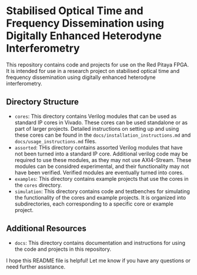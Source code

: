 # Stabilised Optical Time and Frequency Dissemination using Digitally Enhanced Heterodyne Interferometry

This repository contains code and projects for use on the Red Pitaya FPGA. It is intended for use in a research project on stabilised optical time and frequency dissemination using digitally enhanced heterodyne interferometry.

## Directory Structure

- `cores`: This directory contains Verilog modules that can be used as standard IP cores in Vivado. These cores can be used standalone or as part of larger projects. Detailed instructions on setting up and using these cores can be found in the `docs/installation_instructions.md` and `docs/usage_instructions.md` files.
- `assorted`: THis directory contains assorted Verilog modules that have not been turned into a standard IP core. Additional verilog code may be required to use these modules, as they may not use AXI4-Stream. These modules can be considred experimental, and their functionality may not have been verified. Verified modules are eventually turned into cores.
- `examples`: This directory contains example projects that use the cores in the `cores` directory.
- `simulation`: This directory contains code and testbenches for simulating the functionality of the cores and example projects. It is organized into subdirectories, each corresponding to a specific core or example project.

## Additional Resources

- `docs`: This directory contains documentation and instructions for using the code and projects in this repository.

I hope this README file is helpful! Let me know if you have any questions or need further assistance.
